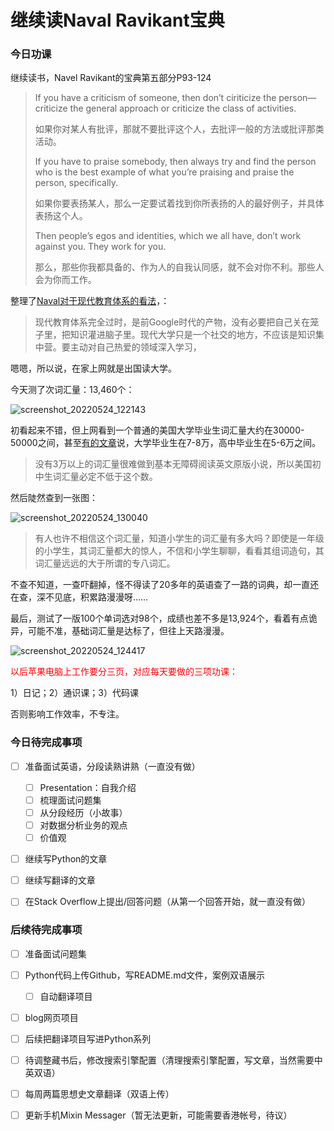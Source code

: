 # 继续读Naval Ravikant宝典


### 今日功课

继续读书，Navel Ravikant的宝典第五部分P93-124

>   If you have a criticism of someone, then don’t ciriticize the person—criticize the general approach or criticize the class of activities.
>
>   如果你对某人有批评，那就不要批评这个人，去批评一般的方法或批评那类活动。
>
>   If you have to praise somebody, then always try and find the person who is the best example of what you’re praising and praise the person, specifically. 
>
>   如果你要表扬某人，那么一定要试着找到你所表扬的人的最好例子，并具体表扬这个人。
>
>   Then people’s egos and identities, which we all have, don’t work against you. They work for you.
>
>   那么，那些你我都具备的、作为人的自我认同感，就不会对你不利。那些人会为你而工作。



整理了[Naval对于现代教育体系的看法](https://doraemonj.github.io/navel_ravikant_current_educational_system/)，：

>   现代教育体系完全过时，是前Google时代的产物，没有必要把自己关在笼子里，把知识灌进脑子里。现代大学只是一个社交的地方，不应该是知识集中营。要主动对自己热爱的领域深入学习，

嗯嗯，所以说，在家上网就是出国读大学。

今天测了次词汇量：13,460个：

![screenshot_20220524_122143](https://doraemonj.github.io/pics/screenshot_20220524_122143.png)

初看起来不错，但上网看到一个普通的美国大学毕业生词汇量大约在30000-50000之间，甚至[有的文章](https://wukong.toutiao.com/question/6561543374099185927/#:~:text=1%2D%E9%9D%9E%E5%AD%A6%E6%9C%AF%E8%AF%8D%E6%B1%87%EF%BC%8C%E5%BE%88,%E6%AF%95%E4%B8%9A%E7%94%9F%EF%BC%8C35000%E6%88%96%E4%BB%A5%E4%B8%8A%E3%80%82)说，大学毕业生在7-8万，高中毕业生在5-6万之间。

>   没有3万以上的词汇量很难做到基本无障碍阅读英文原版小说，所以美国初中生词汇量必定不低于这个数。

然后陡然查到一张图：

![screenshot_20220524_130040](https://doraemonj.github.io/pics/screenshot_20220524_130040.png)

>   有人也许不相信这个词汇量，知道小学生的词汇量有多大吗？即使是一年级的小学生，其词汇量都大的惊人，不信和小学生聊聊，看看其组词造句，其词汇量远远的大于所谓的专八词汇。

不查不知道，一查吓翻掉，怪不得读了20多年的英语查了一路的词典，却一直还在查，深不见底，积累路漫漫呀……

最后，测试了一版100个单词选对98个，成绩也差不多是13,924个，看着有点诡异，可能不准，基础词汇量是达标了，但往上天路漫漫。

![screenshot_20220524_124417](https://doraemonj.github.io/pics/screenshot_20220524_124417.png)

<font color='red'>以后苹果电脑上工作要分三页，对应每天要做的三项功课：</font>

1）日记；2）通识课；3）代码课

否则影响工作效率，不专注。



### 今日待完成事项

-   [ ] 准备面试英语，分段读熟讲熟（一直没有做）

    -   [ ] Presentation：自我介绍
    -   [ ] 梳理面试问题集
    -   [ ] 从分段经历（小故事）
    -   [ ] 对数据分析业务的观点
    -   [ ] 价值观
-   [ ] 继续写Python的文章
-   [ ] 继续写翻译的文章
-   [ ] 在Stack Overflow上提出/回答问题（从第一个回答开始，就一直没有做）


### 后续待完成事项

-   [ ] 准备面试问题集
-   [ ] Python代码上传Github，写README.md文件，案例双语展示

    -   [ ] 自动翻译项目
-   [ ] blog网页项目
-   [ ] 后续把翻译项目写进Python系列

-   [ ] 待调整藏书后，修改搜索引擎配置（清理搜索引擎配置，写文章，当然需要中英双语）
-   [ ] 每周两篇思想史文章翻译（双语上传）

-   [ ] 更新手机Mixin Messager（暂无法更新，可能需要香港帐号，待议）

